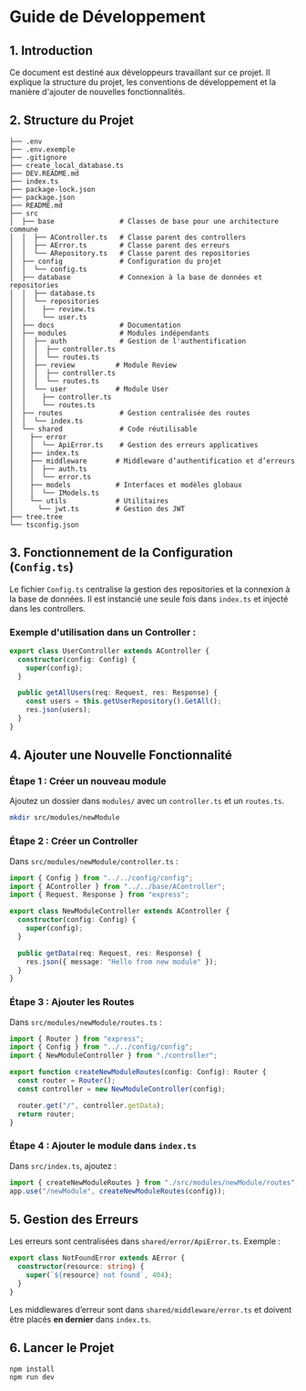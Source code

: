 # Guide de Développement

## 1. Introduction

Ce document est destiné aux développeurs travaillant sur ce projet. Il explique la structure du projet, les conventions de développement et la manière d'ajouter de nouvelles fonctionnalités.

## 2. Structure du Projet

```
├── .env
├── .env.exemple
├── .gitignore
├── create_local_database.ts
├── DEV.README.md
├── index.ts
├── package-lock.json
├── package.json
├── README.md
├── src
│  ├── base                # Classes de base pour une architecture commune
│  │  ├── AController.ts   # Classe parent des controllers
│  │  ├── AError.ts        # Classe parent des erreurs
│  │  └── ARepository.ts   # Classe parent des repositories
│  ├── config              # Configuration du projet
│  │  └── config.ts
│  ├── database            # Connexion à la base de données et repositories
│  │  ├── database.ts
│  │  └── repositories
│  │    ├── review.ts
│  │    └── user.ts
│  ├── docs                # Documentation
│  ├── modules             # Modules indépendants
│  │  ├── auth             # Gestion de l'authentification
│  │  │  ├── controller.ts
│  │  │  └── routes.ts
│  │  ├── review          # Module Review
│  │  │  ├── controller.ts
│  │  │  └── routes.ts
│  │  └── user            # Module User
│  │    ├── controller.ts
│  │    └── routes.ts
│  ├── routes              # Gestion centralisée des routes
│  │  └── index.ts
│  └── shared              # Code réutilisable
│    ├── error
│    │  └── ApiError.ts    # Gestion des erreurs applicatives
│    ├── index.ts
│    ├── middleware       # Middleware d’authentification et d’erreurs
│    │  ├── auth.ts
│    │  └── error.ts
│    ├── models           # Interfaces et modèles globaux
│    │  └── IModels.ts
│    └── utils            # Utilitaires
│      └── jwt.ts         # Gestion des JWT
├── tree.tree
└── tsconfig.json
```

## 3. Fonctionnement de la Configuration (`Config.ts`)

Le fichier `Config.ts` centralise la gestion des repositories et la connexion à la base de données. Il est instancié une seule fois dans `index.ts` et injecté dans les controllers.

### Exemple d'utilisation dans un Controller :

```ts
export class UserController extends AController {
  constructor(config: Config) {
    super(config);
  }

  public getAllUsers(req: Request, res: Response) {
    const users = this.getUserRepository().GetAll();
    res.json(users);
  }
}
```

## 4. Ajouter une Nouvelle Fonctionnalité

### Étape 1 : Créer un nouveau module

Ajoutez un dossier dans `modules/` avec un `controller.ts` et un `routes.ts`.

```sh
mkdir src/modules/newModule
```

### Étape 2 : Créer un Controller

Dans `src/modules/newModule/controller.ts` :

```ts
import { Config } from "../../config/config";
import { AController } from "../../base/AController";
import { Request, Response } from "express";

export class NewModuleController extends AController {
  constructor(config: Config) {
    super(config);
  }

  public getData(req: Request, res: Response) {
    res.json({ message: "Hello from new module" });
  }
}
```

### Étape 3 : Ajouter les Routes

Dans `src/modules/newModule/routes.ts` :

```ts
import { Router } from "express";
import { Config } from "../../config/config";
import { NewModuleController } from "./controller";

export function createNewModuleRoutes(config: Config): Router {
  const router = Router();
  const controller = new NewModuleController(config);

  router.get("/", controller.getData);
  return router;
}
```

### Étape 4 : Ajouter le module dans `index.ts`

Dans `src/index.ts`, ajoutez :

```ts
import { createNewModuleRoutes } from "./src/modules/newModule/routes";
app.use("/newModule", createNewModuleRoutes(config));
```

## 5. Gestion des Erreurs

Les erreurs sont centralisées dans `shared/error/ApiError.ts`. Exemple :

```ts
export class NotFoundError extends AError {
  constructor(resource: string) {
    super(`${resource} not found`, 404);
  }
}
```

Les middlewares d’erreur sont dans `shared/middleware/error.ts` et doivent être placés **en dernier** dans `index.ts`.

## 6. Lancer le Projet

```sh
npm install
npm run dev
```
